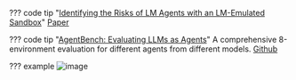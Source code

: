 
??? code tip "[Identifying the Risks of LM Agents with an LM-Emulated Sandbox](https://arxiv.org/pdf/2309.15817.pdf)"
    [Paper](https://arxiv.org/pdf/2309.15817.pdf)
    

??? code tip "[AgentBench: Evaluating LLMs as Agents](https://arxiv.org/pdf/2308.03688.pdf)"
    A comprehensive 8-environment evaluation for different agents from different models.
    [Github](https://github.com/THUDM/AgentBench)
  
??? example
    ![image](https://github.com/ianderrington/genai/assets/76016868/b6d3e2d8-7548-4336-b9ae-ced2844aa6ae)
